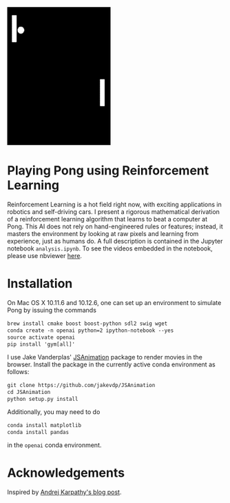 <img src="images/pong animation.gif">

# Playing Pong using Reinforcement Learning
Reinforcement Learning is a hot field right now, with exciting applications in robotics and self-driving cars. 
I present a rigorous mathematical derivation of a reinforcement learning algorithm that learns to beat a computer at Pong. 
This AI does not rely on hand-engineered rules or features; 
instead, it masters the environment by looking at raw pixels and learning from experience, just as humans do.
A full description is contained in the Jupyter notebook `analysis.ipynb`. 
To see the videos embedded in the notebook, please use nbviewer 
[here](http://nbviewer.jupyter.org/github/petermchale/pong_RL/blob/master/analysis.ipynb).

# Installation 
On Mac OS X 10.11.6 and 10.12.6, one can set up an environment to simulate Pong by issuing the commands

```
brew install cmake boost boost-python sdl2 swig wget
conda create -n openai python=2 ipython-notebook --yes 
source activate openai
pip install 'gym[all]' 
```

I use Jake Vanderplas' [JSAnimation](https://github.com/jakevdp/JSAnimation) package to render movies in the browser. Install the package in the currently active conda environment as follows:

```
git clone https://github.com/jakevdp/JSAnimation
cd JSAnimation
python setup.py install
```

Additionally, you may need to do 

```
conda install matplotlib 
conda install pandas
``` 

in the `openai` conda environment. 

# Acknowledgements
Inspired by [Andrej Karpathy's blog post](http://karpathy.github.io/2016/05/31/rl/). 


